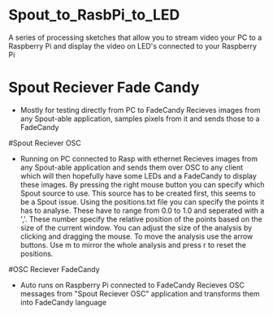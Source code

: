 # Spout_to_RasbPi_to_LED
A series of processing sketches that allow you to stream video your PC to a Raspberry Pi and display the video on LED's connected to your Raspberry Pi

# Spout Reciever Fade Candy
- Mostly for testing directly from PC to FadeCandy
Recieves images from any Spout-able application, samples pixels from it and sends those to a FadeCandy

#Spout Reciever OSC
- Running on PC connected to Rasp with ethernet
Recieves images from any Spout-able application and sends them over OSC to any client which will then hopefully have some LEDs and a FadeCandy to display these images.
By pressing the right mouse button you can specify which Spout source to use. This source has to be created first, this seems to be a Spout issue.
Using the positions.txt file you can specify the points it has to analyse. These have to range from 0.0 to 1.0 and seperated with a ','. These number specify the relative position of the points based on the size of the current window.
You can adjust the size of the analysis by clicking and dragging the mouse. To move the analysis use the arrow buttons. Use m to mirror the whole analysis and press r to reset the positions.

#OSC Reciever FadeCandy
- Auto runs on Raspberry Pi connected to FadeCandy
Recieves OSC messages from "Spout Reciever OSC" application and transforms them into FadeCandy language
